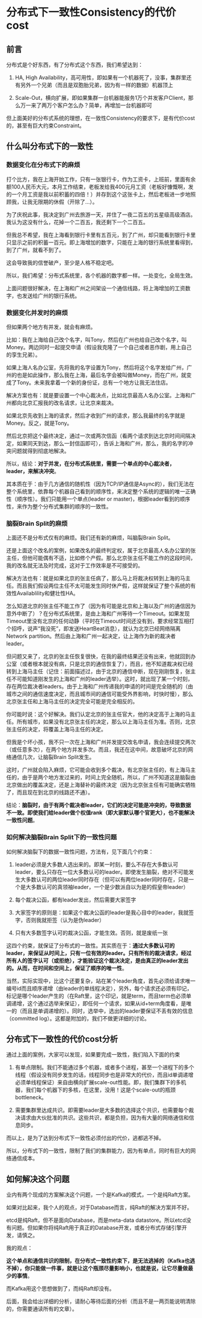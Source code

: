 # 分布式下一致性Consistency的代价cost

## 前言

分布式是个好东西，有了分布式这个东西，我们希望达到：

1. HA, High Availability，高可用性，即如果有一个机器死了，没事，集群里还有另外一个兄弟（而且是双胞胎兄弟，因为有一样的数据）机器顶上

2. Scale-Out，横向扩展，即如果集群一台机器能服务1万个并发客户Client，那么万一来了两万个客户怎么办？简单，再增加一台机器即可

但上面美好的分布式系统的理想，在一致性Consistency的要求下，是有代价cost的，甚至有巨大约束Constraint。

## 什么叫分布式下的一致性

### 数据变化在分布式下的麻烦

打个比方，我在上海开始工作，只有一张银行卡，作为工资卡，上班前，里面有余额100人民币大元，本月工作结束，老板发给我400元月工资（老板好慷慨啊，发的一个月工资是我以前积蓄的四倍！）并存到这个这张卡上，然后老板进一步地照顾我，让我无限期的休假（开除了...）。

为了庆祝此事，我决定到广州去旅游一天，并住了一夜二百五的五星级高级酒店。我认为这没有什么，花掉一个二百五，我还剩下一个二百五。

但我总不希望，我在上海看到银行卡里有五百元，到了广州，却只能看到银行卡里只显示之前的积蓄一百元。即上海增加的数字，只能在上海的银行系统里看得到，到了广州，就看不到了。

这会导致我的信誉破产，至少是人格不稳定吧。

所以，我们希望：分布式系统里，各个机器的数字都一样。一处变化，全局生效。

上面问题很好解决，在上海和广州之间架设一个通信线路，将上海增加的工资数字，也发送给广州的银行系统。

### 数据变化并发时的麻烦

但如果两个地方有并发，就会有麻烦。

比如：我在上海给自己改个名字，叫Tony，然后在广州也给自己改个名字，叫Money。两边同时一起提交申请（假设我克隆了一个自己或者恶作剧，用上自己的孪生兄弟）。

如果上海人名办公室，先将我的名字设置为Tony，然后将这个名字发给广州，广州的也是如此操作，那么我在上海，最后名字会被叫做Money，而在广州，就变成了Tony。未来我拿着一个新的身份证，总有一个地方让我无法住店。

解决方案也有：就是要设置一个中心裁决点，比如北京最高人名办公室。上海和广州都向北京汇报我的改名请求，让北京来裁决。

如果北京先收到上海的请求，然后才收到广州的请求，那么我最终的名字就是Money。反之，就是Tony。

然后北京把这个最终决定，通过一次或两次信函（看两个请求到达北京时间间隔决定，如果同天到达，那么一封信函即可），告诉上海和广州，那么，我的名字的冲突问题就得到彻底地解决。

所以，结论：**对于并发，在分布式系统里，需要一个单点的中心裁决者，leader，来解决冲突**。

其本质在于：由于几方通信的随机性（因为TCP/IP通信是Async的），我们无法在整个系统里，依靠每个机器自己看到的顺序性，来决定整个系统的逻辑的唯一正确性（顺序性）。我们只能用一个单点(leader or master)，根据leader看到的顺序性，来作为整个分布式集群的顺序的一致性。

### 脑裂Brain Split的麻烦

上面还不是分布式仅有的麻烦。我们还有新的麻烦，叫脑裂Brain Split。

还是上面这个改名的案例，如果改名的最终判定权，属于北京最高人名办公室的张主任，但他可能偶有不适，比如修个产假。那么北京张主任不能工作的这段时间，我的改名就无法及时完成，这对于工作效率是不可接受的。

解决方法也有：就是如果北京的张主任病了，那么马上将裁决权转到上海的马主任。而且我们假设两位主任不太可能发生同时休产假，这样就保证了整个系统的有效性Availablility和健壮性HA。

怎么知道北京的张主任不能工作了（因为有可能是北京和上海以及广州的通信因为意外中断了）？在分布式系统里，是由上海和广州等待一个Timeout。如果发现Timeout里没有北京的任何动静（平时在Timeout时间还没有到，要求经常互相打个招呼，说声“我没死”，即发送HeartBeat消息），就认为北京已经网络隔离Network partition。然后由上海和广州一起决定，让上海作为新的裁决者leader。

但问题又来了，北京的张主任恢复很快，在我的最终结果还没有出来，他就回到办公室（或者根本就没有病，只是北京的通信恢复了），而且，他不知道裁决权已经转到上海马主任（记住：前面描述过，由于北京的通信中断，现在刚刚恢复，张主任不可能知道刚发生的上海和广州的leader选举）。这时，就出现了某一个时刻，存在两位裁决者leaders。由于上海和广州传递我的申请的时间是完全随机的（由城市之间的通信速度决定，而且城市间的通信可能受外界影响，时快时慢），那么北京张主任和上海马主任的决定完全可能是完全相反的。

你可能时说：这个好解决。我们认定北京的张主任官大，他的决定高于上海的马主任。所有城市，如果没有北京张主任的决定，那么以上海马主任为准。否则，北京张主任的决定，将覆盖上海马主任的决定。

但我是个坏小孩，我不只一次在上海和广州并发提交改名申请，我会连续提交两次（或任意多次），在两个地方并发多次。而且，我还在这中间，故意破坏北京的网络通信几次，让脑裂Brain Split发生。

这时，广州就会陷入麻烦，它可能会收到多个裁决，有北京张主任的，有上海马主任的，由于是两个地方发过来的，时间上完全随机，所以，广州不知道这是脑裂由北京做出的覆盖决定，还是上海替补的最终决定（因为北京张主任有可能确实牺牲了，而且现在到北京的线路还不通）。

结论：**脑裂时，由于有两个裁决者leader，它们的决定可能是冲突的，导致数据不一致。即使我们给leader做个权值rank（即大家默认哪个官更大），也不能解决一致性问题**。

### 如何解决脑裂Brain Split下的一致性问题

如何解决脑裂下的数据一致性问题，方法有，见下面几个约束：

1. leader必须是大多数人选出来的。即某一时刻，要么不存在大多数认可leader，要么只存在一位大多数认可的leader。即使发生脑裂，绝对不可能发生大多数认可的两位leader同时存在（但可以有两位leader同时存在，只是一个是大多数认可的真领袖leader，一个是少数派自以为是的假皇帝leader）

2. 每个裁决公函，都有leader发出，然后需要大家签字

3. 大家签字的原则是：如果这个裁决公函的leader是我心目中的leader，我就签字，否则我就拒签（认为是伪leader）

4. 只有大多数签字认可的裁决公函，才能生效。否则，就是废纸一张

这四个约束，就保证了分布式的一致性。其实质在于：**通过大多数认可的leader，来保证从时间上，只有一位有效的leader。只有所有的裁决请求，经过所有人的签字认可（或拒绝），才能验证这个裁决决定，是由真正的leader发出的。从而，在时间和空间上，保证了顺序的唯一性**。

当然，实际实现中，比这个还要复杂，站在某个leader角度，首先必须给请求唯一编号id而且顺序递增（由leader的单线程决定），另外，每个请求还必须有印记，标记是哪个leader产生的（在Raft里，这个印记，就是term，而且term也必须单调递增，这个通过选举来保证），即任何一个请求，如果从id+term角度看，是唯一的（而且是单调递增的）。同时，选举中，选出的leader要保证不丢有效的信息（committed log）。这都是附加的，我们不做更详细的讨论。

## 分布式下一致性的代价cost分析

通过上面的案例，大家可以发现，如果要完成一致性，我们陷入下面的约束

1. 有单点限制。我们不能通过多个机器，或者多个进程，甚至一个进程下的多个线程（假设没有同步发生的话，线程同步也是非常大的代价，而且id单调递增必须单线程保证）来自由横向扩展scale-out性能。即，我们集群下的多机器，我们每个机器下的多核，在这里，没用！这是个scale-out的瓶颈bottleneck。

2. 需要集群里达成共识。即需要leader是大多数的选择这个共识，也需要每个裁决请求由大伙批准的共识。这些共识，都是负担，因为有大量的网络通信和信息同步。

而以上，是为了达到分布式下一致性必须付出的代价，逃都逃不掉。

所以，分布式下的一致性，限制了我们的集群能力，因为有单点，同时有巨大的网络通信成本。

## 如何解决这个问题

业内有两个现成的方案解决这个问题，一个是Kafka的模式，一个是纯Raft方案。

如果对比起来，我个人的观点，对于Database而言，纯Raft的解决方案并不好。

etcd是纯Raft，但不是面向Database，而是meta-data datastore。所以etcd没有问题。但如果你将纯Raft用于真正的Database开发，或者分布式存储引擎开发，请慎之。

我的观点：

**这个单点和通信共识的限制，在分布式一致性约束下，是无法逃掉的（Kafka也逃不掉），你只能做一件事，就是让这个瓶颈尽量影响小，也就是说，让它尽量做最少的事情**。

而Kafka用这个思想做到了，而纯Raft却没有。

后面，我会给出详细的分析，请耐心等待后面的分析（而且不是一两页能说明清除的，你需要通读所有的文章）。





